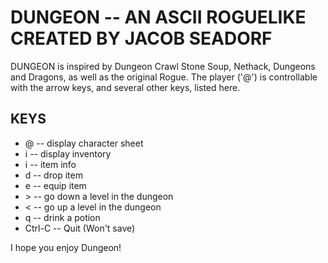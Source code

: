 # DUNGEON -- AN ASCII ROGUELIKE CREATED BY JACOB SEADORF

DUNGEON is inspired by Dungeon Crawl Stone Soup, Nethack, Dungeons and Dragons, as well as the original Rogue. 
The player ('@') is controllable with the arrow keys, and several other keys, listed here.

## KEYS 
* @ -- display character sheet
* i -- display inventory 
* i -- item info 
* d -- drop item 
* e -- equip item 
* \> -- go down a level in the dungeon 
* < -- go up a level in the dungeon
* q -- drink a potion 
* Ctrl-C -- Quit (Won't save)


I hope you enjoy Dungeon!
